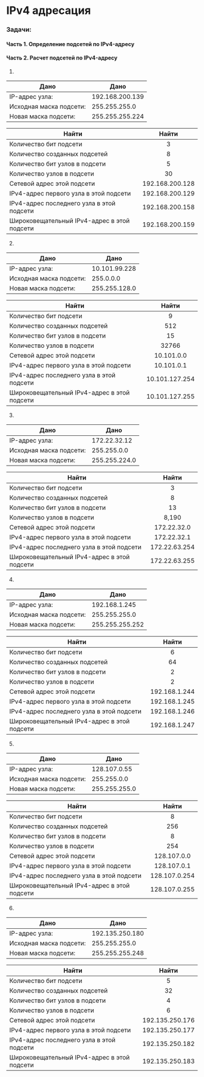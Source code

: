 # IPv4 адресация

### Задачи:
#### Часть 1. Определение подсетей по IPv4-адресу
#### Часть 2. Расчет подсетей по IPv4-адресу


1. 
Дано | Дано
--- | ---
IP-адрес узла: | 192.168.200.139
Исходная маска подсети: | 255.255.255.0
Новая маска подсети: | 255.255.255.224

Найти | Найти
--- | :---:
Количество бит подсети | 3
Количество созданных подсетей	| 8
Количество бит узлов в подсети	| 5
Количество узлов в подсети	| 30
Сетевой адрес этой подсети	| 192.168.200.128
IPv4-адрес первого узла в этой подсети	| 192.168.200.129
IPv4-адрес последнего узла в этой подсети	| 192.168.200.158
Широковещательный IPv4-адрес в этой подсети	| 192.168.200.159

2. 
Дано | Дано
--- | ---
IP-адрес узла: | 10.101.99.228
Исходная маска подсети: | 255.0.0.0
Новая маска подсети: | 255.255.128.0

Найти | Найти
--- | :---:
Количество бит подсети | 9
Количество созданных подсетей	| 512
Количество бит узлов в подсети	| 15
Количество узлов в подсети	| 32766
Сетевой адрес этой подсети	| 10.101.0.0
IPv4-адрес первого узла в этой подсети	| 10.101.0.1
IPv4-адрес последнего узла в этой подсети	| 10.101.127.254
Широковещательный IPv4-адрес в этой подсети	| 10.101.127.255

3. 
Дано | Дано
--- | ---
IP-адрес узла: | 172.22.32.12
Исходная маска подсети: | 255.255.0.0
Новая маска подсети: | 255.255.224.0

Найти | Найти
--- | :---:
Количество бит подсети | 3
Количество созданных подсетей	| 8
Количество бит узлов в подсети	| 13
Количество узлов в подсети	| 8,190
Сетевой адрес этой подсети	| 172.22.32.0
IPv4-адрес первого узла в этой подсети	| 172.22.32.1
IPv4-адрес последнего узла в этой подсети	| 172.22.63.254
Широковещательный IPv4-адрес в этой подсети	| 172.22.63.255

4. 
Дано | Дано
--- | ---
IP-адрес узла: | 192.168.1.245
Исходная маска подсети: | 255.255.255.0
Новая маска подсети: | 255.255.255.252

Найти | Найти
--- | :---:
Количество бит подсети | 6
Количество созданных подсетей	| 64
Количество бит узлов в подсети	| 2
Количество узлов в подсети	| 2
Сетевой адрес этой подсети	| 192.168.1.244
IPv4-адрес первого узла в этой подсети	| 192.168.1.245
IPv4-адрес последнего узла в этой подсети	| 192.168.1.246
Широковещательный IPv4-адрес в этой подсети	| 192.168.1.247

5. 
Дано | Дано
--- | ---
IP-адрес узла: | 128.107.0.55
Исходная маска подсети: | 255.255.0.0
Новая маска подсети: | 255.255.255.0

Найти | Найти
--- | :---:
Количество бит подсети | 8
Количество созданных подсетей	| 256
Количество бит узлов в подсети	| 8
Количество узлов в подсети	| 254
Сетевой адрес этой подсети	| 128.107.0.0
IPv4-адрес первого узла в этой подсети	| 128.107.0.1
IPv4-адрес последнего узла в этой подсети	| 128.107.0.254
Широковещательный IPv4-адрес в этой подсети	| 128.107.0.255

6. 
Дано | Дано
--- | ---
IP-адрес узла: | 192.135.250.180
Исходная маска подсети: | 255.255.255.0
Новая маска подсети: | 255.255.255.248

Найти | Найти
--- | :---:
Количество бит подсети | 5
Количество созданных подсетей	| 32
Количество бит узлов в подсети	| 4
Количество узлов в подсети	| 6
Сетевой адрес этой подсети	| 192.135.250.176
IPv4-адрес первого узла в этой подсети	| 192.135.250.177
IPv4-адрес последнего узла в этой подсети	| 192.135.250.182
Широковещательный IPv4-адрес в этой подсети	| 192.135.250.183
